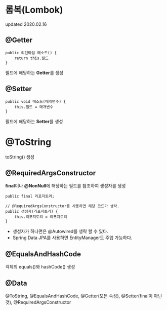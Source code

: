 # 롬복(Lombok)
updated 2020.02.16

## @Getter
```
public 리턴타입 메소드() {
    return this.필드
}
```
필드에 해당하는 **Getter**를 생성
## @Setter
```
public void 메소드(매개변수) {
    this.필드 = 매개변수
}
```
필드에 해당하는 **Setter**를 생성
# @ToString
toString() 생성
## @RequiredArgsConstructor
**final**이나 **@NonNull**에 해당하는 필드를 참조하여 생성자를 생성
```
public final 리포지토리;

// @RequiredArgsConstructor를 사용하면 해당 코드가 생략.
public 생성자(리포지토리) {
    this.리포지토리 = 리포지토리
}
```
- 생성자가 하나면은 @Autowired를 생략 할 수 있다.
- Spring Data JPA를 사용하면 EntityManager도 주입 가능하다.
## @EqualsAndHashCode
객체의 equals()와 hashCode() 생성
## @Data
@ToString, @EqualsAndHashCode, @Getter(모든 속성), @Setter(final이 아닌 것), @RequiredArgsConstructor 